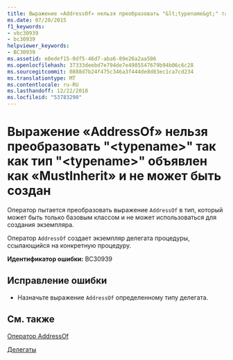 ```yaml
---
title: Выражение «AddressOf» нельзя преобразовать "&lt;typename&gt;" так как тип "&lt;typename&gt;" объявлен как «MustInherit» и не может быть создан
ms.date: 07/20/2015
f1_keywords:
- vbc30939
- bc30939
helpviewer_keywords:
- BC30939
ms.assetid: e8edef15-0df5-46d7-aba6-89e26a2aa506
ms.openlocfilehash: 37333deebd7e794de7e4985547679b94b06c6c28
ms.sourcegitcommit: 0888d7b24f475c346a3f444de8d83ec1ca7cd234
ms.translationtype: MT
ms.contentlocale: ru-RU
ms.lasthandoff: 12/22/2018
ms.locfileid: "53783290"
---
```

# <a name="addressof-expression-cannot-be-converted-to-lttypenamegt-because-type-lttypenamegt-is-declared-mustinherit-and-cannot-be-created"></a>Выражение «AddressOf» нельзя преобразовать "&lt;typename&gt;" так как тип "&lt;typename&gt;" объявлен как «MustInherit» и не может быть создан
Оператор пытается преобразовать выражение `AddressOf` в тип, который может быть только базовым классом и не может использоваться для создания экземпляра.  
  
 Оператор `AddressOf` создает экземпляр делегата процедуры, ссылающийся на конкретную процедуру.  
  
 **Идентификатор ошибки:** BC30939  
  
## <a name="to-correct-this-error"></a>Исправление ошибки  
  
-   Назначьте выражение `AddressOf` определенному типу делегата.  
  
## <a name="see-also"></a>См. также  
 [Оператор AddressOf](../../visual-basic/language-reference/operators/addressof-operator.md)  
   
 [Делегаты](../../visual-basic/programming-guide/language-features/delegates/index.md)
